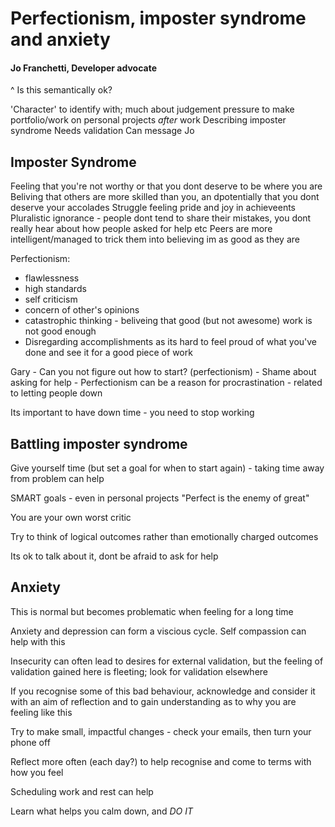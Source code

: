 # Perfectionism, imposter syndrome and anxiety
#### Jo Franchetti, Developer advocate
^ Is this semantically ok?

'Character' to identify with; much about judgement
pressure to make portfolio/work on personal projects _after_ work 
Describing imposter syndrome
Needs validation
Can message Jo

## Imposter Syndrome
Feeling that you're not worthy or that you dont deserve to be where you are
Beliving that others are more skilled than you, an dpotentially that you dont deserve your accolades
Struggle feeling pride and joy in achieveents
Pluralistic ignorance - people dont tend to share their mistakes, you dont really hear about how people asked for help etc
Peers are more intelligent/managed to trick them into believing im as good as they are

Perfectionism:
- flawlessness
- high standards
- self criticism
- concern of other's opinions
- catastrophic thinking - beliveing that good (but not awesome) work is not good enough
- Disregarding accomplishments as its hard to feel proud of what you've done and see it for a good piece of work

Gary    - Can you not figure out how to start? (perfectionism)
        - Shame about asking for help
        - Perfectionism can be a reason for procrastination - related to letting people down

Its important to have down time - you need to stop working

## Battling imposter syndrome

Give yourself time (but set a goal for when to start again) - taking time away from problem can help

SMART goals - even in personal projects
"Perfect is the enemy of great"

You are your own worst critic

Try to think of logical outcomes rather than emotionally charged outcomes

Its ok to talk about it, dont be afraid to ask for help

## Anxiety

This is normal but becomes problematic when feeling for a long time

Anxiety and depression can form  a viscious cycle. Self compassion can help with this

Insecurity can often lead to desires for external validation, but the feeling of validation gained here is fleeting; look for validation elsewhere

If you recognise some of this bad behaviour, acknowledge and consider it with an aim of reflection and to gain understanding as to why you are feeling like this

Try to make small, impactful changes - check your emails, then turn your phone off

Reflect more often (each day?) to help recognise and come to terms with how you feel

Scheduling work and rest can help

Learn what helps you calm down, and _DO IT_
